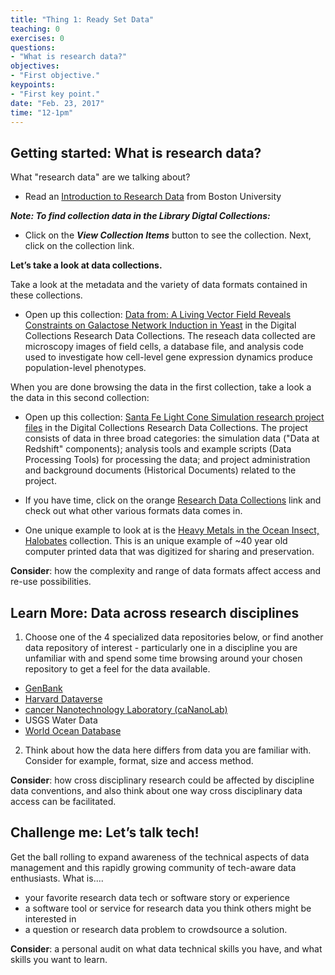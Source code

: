 ```yaml
---
title: "Thing 1: Ready Set Data"
teaching: 0
exercises: 0
questions:
- "What is research data?"
objectives:
- "First objective."
keypoints:
- "First key point."
date: "Feb. 23, 2017"
time: "12-1pm"
---
```


## Getting started: What is research data?

What "research data" are we talking about?

* Read an [Introduction to Research Data](http://www.bu.edu/datamanagement/background/whatisdata/) from Boston University



***Note: To find collection data in the Library Digtal Collections:***
* Click on the ***View Collection Items*** button to see the collection.  Next, click on the collection link. 




**Let’s take a look at data collections.**

Take a look at the metadata and the variety of data formats contained in these collections. 

* Open up this collection: [Data from: A Living Vector Field Reveals Constraints on Galactose Network Induction in Yeast](http://library.ucsd.edu/dc/collection/bb5668210c) in the Digital Collections Research Data Collections.  The reseach data collected are microscopy images of field cells, a database file, and analysis code used to investigate how cell-level gene expression dynamics produce population-level phenotypes. 

When you are done browsing the data in the first collection, take a look a the data in this second collection:

* Open up this collection: [Santa Fe Light Cone Simulation research project files](http://library.ucsd.edu/dc/collection/bb1673671n) in the Digital Collections Research Data Collections. The project consists of data in three broad categories: the simulation data ("Data at Redshift" components); analysis tools and example scripts (Data Processing Tools) for processing the data; and project administration and background documents (Historical Documents) related to the project. 

 
* If you have time, click on the orange [Research Data Collections](http://library.ucsd.edu/dc) link and check out what other various formats data comes in.

* One unique example to look at is the [Heavy Metals in the Ocean Insect, Halobates](http://library.ucsd.edu/dc/collection/bb8056206n) collection.  This is an unique example of ~40 year old computer printed data that was digitized for sharing and preservation. 


**Consider**: how the complexity and range of data formats affect access and re-use possibilities.

## Learn More: Data across research disciplines

1. Choose one of the 4 specialized data repositories below, or find another data repository of interest - particularly one in a discipline you are unfamiliar with and spend some time browsing around your chosen repository to get a feel for the data available.

* [GenBank](https://www.ncbi.nlm.nih.gov/genbank/)
* [Harvard Dataverse](https://dataverse.harvard.edu/)
* [cancer Nanotechnology Laboratory (caNanoLab)](https://cananolab.nci.nih.gov/caNanoLab/#/)
* USGS Water Data
* [World Ocean Database](https://www.nodc.noaa.gov/OC5/WOD/pr_wod.html)

2. Think about how the data here differs from data you are familiar with.  Consider for example, format, size and access method.

**Consider**: how cross disciplinary research could be affected by discipline data conventions, and also think about one way cross disciplinary data access can be facilitated.

## Challenge me: Let’s talk tech!

Get the ball rolling to expand awareness of the technical aspects of data management and this rapidly growing community of tech-aware data enthusiasts.
What is....

* your favorite research data tech or software story or experience
* a software tool or service for research data you think others might be interested in
* a question or research data problem to crowdsource a solution.

**Consider**: a personal audit on what data technical skills you have, and what skills you want to learn.
